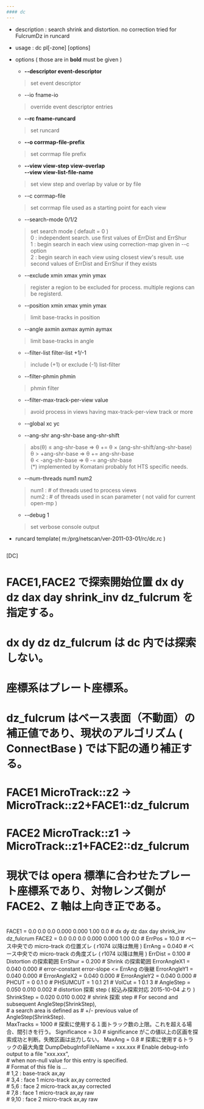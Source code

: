 ```yaml
---
#### dc
---
```


+ description : search shrink and distortion. no correction tried for FulcrumDz in runcard
+ usage : dc pl[-zone] [options]
+ options ( those are in **bold** must be given )
  - **--descriptor event-descriptor**
  > set event descriptor  

  - --io fname-io
  > override event descriptor entries  

  - **--rc fname-runcard**
  > set runcard  

  - **--o corrmap-file-prefix**
  > set corrmap file prefix  

  - **--view view-step view-overlap**  
    **--view view-list-file-name**
  > set view step and overlap by value or by file  

  - --c corrmap-file
  > set corrmap file used as a starting point for each view  

  - --search-mode 0/1/2
  > set search mode ( default = 0 )  
  > 0 : independent search. use first values of ErrDist and ErrShur  
  > 1 : begin search in each view using correction-map given in --c option  
  > 2 : begin search in each view using closest view's result. use second values of ErrDist and ErrShur if they exists  

  - --exclude xmin xmax ymin ymax
  > register a region to be excluded for process. multiple regions can be registerd.  

  - --position xmin xmax ymin ymax
  > limit base-tracks in position  

  - --angle axmin axmax aymin aymax
  > limit base-tracks in angle  

  - --filter-list filter-list +1/-1
  > include (+1) or exclude (-1) list-filter  

  - --filter-phmin phmin
  > phmin filter  

  - --filter-max-track-per-view value
  > avoid process in views having max-track-per-view track or more  

  - --global xc yc
  >  

  - --ang-shr ang-shr-base ang-shr-shift  
  > abs(&theta;) &le; ang-shr-base &rArr; &theta; += &theta; &times; (ang-shr-shift/ang-shr-base)  
  > &theta; > +ang-shr-base &rArr; &theta; += ang-shr-base  
  > &theta; < -ang-shr-base &rArr; &theta; -= ang-shr-base  
  > (*) implemented by Komatani probably fot HTS specific needs.  

  - --num-threads num1 num2
  > num1 : # of threads used to process views  
  > num2 : # of threads used in scan parameter ( not valid for current open-mp )  

  - --debug 1 
  > set verbose console output  

+ runcard template( m:/prg/netscan/ver-2011-03-01/rc/dc.rc )
  ```
[DC]
#
# FACE1,FACE2 で探索開始位置 dx dy dz dax day shrink_inv dz_fulcrum を指定する。
# dx dy dz dz_fulcrum は dc 内では探索しない。
# 座標系はプレート座標系。
# dz_fulcrum はベース表面（不動面）の補正値であり、現状のアルゴリズム ( ConnectBase ) では下記の通り補正する。
#   FACE1 MicroTrack::z2 -> MicroTrack::z2+FACE1::dz_fulcrum
#   FACE2 MicroTrack::z1 -> MicroTrack::z1+FACE2::dz_fulcrum
# 現状では opera 標準に合わせたプレート座標系であり、対物レンズ側が FACE2、Z 軸は上向き正である。
#
FACE1           = 0.0 0.0 0.0 0.000 0.000 1.00 0.0  # dx dy dz dax day shrink_inv dz_fulcrum
FACE2           = 0.0 0.0 0.0 0.000 0.000 1.00 0.0  #
ErrPos          = 10.0          # ベース中央での micro-track の位置ズレ ( r1074 以降は無用 )
ErrAng          = 0.040         # ベース中央での micro-track の角度ズレ ( r1074 以降は無用 )
ErrDist         = 0.100         # Distortion の探索範囲
ErrShur         = 0.200         # Shrink の探索範囲
ErrorAngleX1    = 0.040 0.000   # error-constant error-slope <= ErrAng の後継
ErrorAngleY1    = 0.040 0.000   #
ErrorAngleX2    = 0.040 0.000   #
ErrorAngleY2    = 0.040 0.000   #
PHCUT           = 0 0.1 0       #
PHSUMCUT        = 1 0.1 21      #
VolCut          = 1 0.1 3       #
AngleStep       = 0.050 0.010 0.002     # distortion 探索 step ( 絞込み探索対応 2015-10-04 より ) 
ShrinkStep      = 0.020 0.010 0.002     # shrink 探索 step
                                          # For second and subsequent AngleStep(ShrinkStep),  
                                          # a search area is defined as 
                                          # +/- previous value of AngleStep(ShrinkStep).  
MaxTracks       = 1000          # 探索に使用する１面トラック数の上限。これを超える場合、間引きを行う。
Significance    = 3.0           # significance がこの値以上の区画を探索成功と判断。失敗区画は出力しない。
MaxAng          = 0.8           # 探索に使用するトラックの最大角度
DumpDebugInfoFileName = xxx.xxx # Enable debug-info output to a file "xxx.xxx",  
                                  # when non-null value for this entry is specified.  
                                  # Format of this file is ...  
                                  # $1,$2  : base-track ax,ay  
                                  # $3,$4  : face 1 micro-track ax,ay corrected  
                                  # $5,$6  : face 2 micro-track ax,ay corrected  
                                  # $7,$8  : face 1 micro-track ax,ay raw  
                                  # $9,$10 : face 2 micro-track ax,ay raw  
  ```
